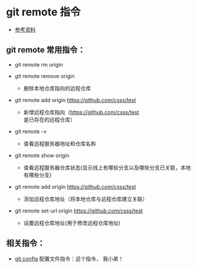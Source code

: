 # git remote 指令
* [参考资料](https://git-scm.com/docs/git-remote)

## git remote 常用指令：
* git remote rm origin
* git remote remove origin
	* 删除本地仓库指向的远程仓库

* git remote add origin https://github.com/csss/test
	* 新增远程仓库指向（https://github.com/csss/test 是已存在的远程仓库）

* git remote -v 
	* 查看远程服务器地址和仓库名称

* git remote show origin 
	* 查看远程服务器仓库状态(显示线上有哪些分支以及哪些分支已关联，本地有哪些分支)

* git remote add origin https://github.com/csss/test 
	* 添加远程仓库地址（将本地仓库与远程仓库建立关联）

* git remote set-url origin https://github.com/csss/test 
	* 设置远程仓库地址(用于修改远程仓库地址)

## 相关指令：
* [git config](https://github.com/wteam-xq/testGit/blob/master/learn_log/git_config.md) 配置文件指令：这个指令， 我小弟！